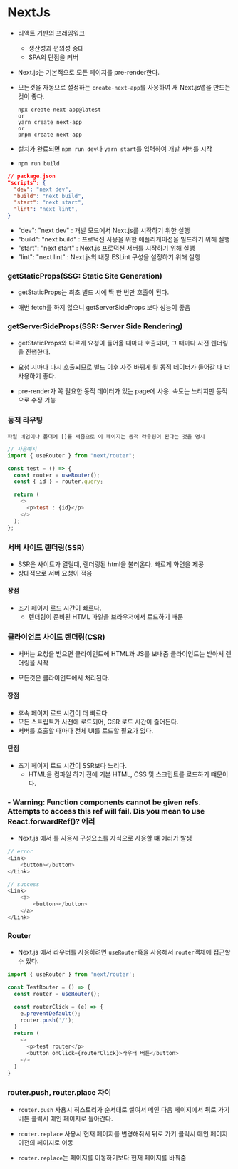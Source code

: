 # NextJs

- 리액트 기반의 프레임워크
  - 생산성과 편의성 증대
  - SPA의 단점을 커버
- Next.js는 기본적으로 모든 페이지를 pre-render한다.
- 모든것을 자동으로 설정하는 `create-next-app`를 사용하여 새 Next.js앱을 만드는 것이 좋다.

      npx create-next-app@latest
      or
      yarn create next-app
      or
      pnpm create next-app

- 설치가 완료되면 `npm run dev`나 `yarn start`를 입력하여 개발 서버를 시작

- `npm run build`

```json
// package.json
"scripts": {
  "dev": "next dev",
  "build": "next build",
  "start": "next start",
  "lint": "next lint",
}
```

- "dev": "next dev" : 개발 모드에서 Next.js를 시작하기 위한 실행
- "build": "next build" : 프로덕션 사용을 위한 애플리케이션을 빌드하기 위해 실행
- "start": "next start" : Next.js 프로덕션 서버를 시작하기 위해 실행
- "lint": "next lint" : Next.js의 내장 ESLint 구성을 설정하기 위해 실행

### getStaticProps(SSG: Static Site Generation)

- getStaticProps는 최초 빌드 시에 딱 한 번만 호출이 된다.

- 매번 fetch를 하지 않으니 getServerSideProps 보다 성능이 좋음

### getServerSideProps(SSR: Server Side Rendering)

- getStaticProps와 다르게 요청이 들어올 때마다 호출되며, 그 때마다 사전 렌더링을 진행한다.

- 요청 시마다 다시 호출되므로 빌드 이후 자주 바뀌게 될 동적 데이터가 들어갈 때 더 사용하기 좋다.

- pre-render가 꼭 필요한 동적 데이터가 있는 page에 사용. 속도는 느리지만 동적으로 수정 가능

### 동적 라우팅

    파일 네임이나 폴더에 []를 써줌으로 이 페이지는 동적 라우팅이 된다는 것을 명시

```js
// 사용예시
import { useRouter } from "next/router";

const test = () => {
  const router = useRouter();
  const { id } = router.query;

  return (
    <>
      <p>test : {id}</p>
    </>
  );
};
```

### 서버 사이드 렌더링(SSR)

- SSR은 사이트가 열릴때, 렌더링된 html을 불러온다. 빠르게 화면을 제공
- 상대적으로 서버 요청이 적음

#### 장점
- 초기 페이지 로드 시간이 빠르다.
  - 렌더링이 준비된 HTML 파일을 브라우저에서 로드하기 때문

### 클라이언트 사이드 렌더링(CSR)

- 서버는 요청을 받으면 클라이언트에 HTML과 JS를 보내줌 클라이언트는 받아서 렌더링을 시작

- 모든것은 클라이언트에서 처리된다.

#### 장점
- 후속 페이지 로드 시간이 더 빠르다.
- 모든 스트립트가 사전에 로드되어, CSR 로드 시간이 줄어든다.
- 서버를 호출할 때마다 전체 UI를 로드할 필요가 없다.

#### 단점
- 초기 페이지 로드 시간이 SSR보다 느리다.
  - HTML을 컴파일 하기 전에 기본 HTML, CSS 및 스크립트를 로드하기 떄문이다.

### - Warning: Function components cannot be given refs. Attempts to access this ref will fail. Dis you mean to use React.forwardRef()? 에러

- Next.js 에서 <Link>를 사용시 구성요소를 자식으로 사용할 떄 에러가 발생

```js
// error
<Link>
    <button></button>
</Link>

// success
<Link>
    <a>
        <button></button>
    </a>
</Link>
```
### Router
- Next.js 에서 라우터를 사용하려면 `useRouter`훅을 사용해서 `router`객체에 접근할 수 있다.

```ts
import { useRouter } from 'next/router';

const TestRouter = () => {
  const router = useRouter();

  const routerClick = (e) => {
    e.preventDefault();
    router.push('/');
  }
  return (
    <>
      <p>test router</p>
      <button onClick={routerClick}>라우터 버튼</button>
    </>
  )
}

```

### router.push, router.place 차이
- `router.push` 사용시 히스토리가 순서대로 쌓여서 메인 다음 페이지에서 뒤로 가기 버튼 클릭시 메인 페이지로 돌아간다.

- `router.replace` 사용시 현재 페이지를 변경해줘서 뒤로 가기 클릭시 메인 페이지 이전의 페이지로 이동
- `router.replace`는 페이지를 이동하기보다 현재 페이지를 바꿔줌